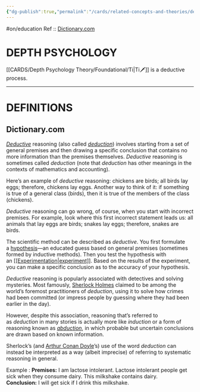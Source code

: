 ```yaml
---
{"dg-publish":true,"permalink":"/cards/related-concepts-and-theories/deductive/","noteIcon":"1","created":"2023-01-03T21:09:33.203+01:00","updated":"2023-05-28T19:14:09.197+02:00"}
---
```


#on/education 
Ref :: [Dictionary.com](https://www.dictionary.com/)

# DEPTH PSYCHOLOGY

[[CARDS/Depth Psychology Theory/Foundational/Ti\|Ti🗡️]] is a deductive process. 

---
# DEFINITIONS
## Dictionary.com 

[_Deductive_](https://www.dictionary.com/browse/deductive) reasoning (also called _[deduction](https://www.dictionary.com/browse/deduction)_) involves starting from a set of general premises and then drawing a specific conclusion that contains no more information than the premises themselves. _Deductive_ reasoning is sometimes called _deduction_ (note that _deduction_ has other meanings in the contexts of mathematics and accounting).

Here’s an example of _deductive_ reasoning: chickens are birds; all birds lay eggs; therefore, chickens lay eggs. Another way to think of it: if something is true of a general class (birds), then it is true of the members of the class (chickens).

_Deductive_ reasoning can go wrong, of course, when you start with incorrect premises. For example, look where this first incorrect statement leads us: all animals that lay eggs are birds; snakes lay eggs; therefore, snakes are birds.

The scientific method can be described as _deductive_. You first formulate a [hypothesis](https://www.dictionary.com/browse/hypothesis)—an educated guess based on general premises (sometimes formed by inductive methods). Then you test the hypothesis with an [[[Experimentation\|experiment]]](https://www.dictionary.com/browse/experiment). Based on the results of the experiment, you can make a specific conclusion as to the accuracy of your hypothesis.

_Deductive_ reasoning is popularly associated with detectives and solving mysteries. Most famously, [Sherlock Holmes](https://www.dictionary.com/browse/holmes) claimed to be among the world’s foremost practitioners of _deduction_, using it to solve how crimes had been committed (or impress people by guessing where they had been earlier in the day).

However, despite this association, reasoning that’s referred to as _deduction_ in many stories is actually more like _induction_ or a form of reasoning known as _[abduction](https://www.dictionary.com/browse/abduction)_, in which probable but uncertain conclusions are drawn based on known information.

Sherlock’s (and [Arthur Conan Doyle](https://www.dictionary.com/browse/conan-doyle)’s) use of the word _deduction_ can instead be interpreted as a way (albeit imprecise) of referring to systematic reasoning in general.

Example : 
**Premises:** I am lactose intolerant. Lactose intolerant people get sick when they consume dairy. This milkshake contains dairy.  
**Conclusion:** I will get sick if I drink this milkshake.
